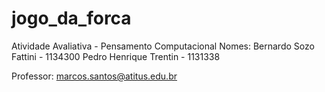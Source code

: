 # jogo_da_forca
Atividade Avaliativa - Pensamento Computacional
Nomes:
Bernardo Sozo Fattini - 1134300
Pedro Henrique Trentin - 1131338

Professor: marcos.santos@atitus.edu.br
